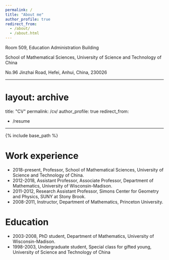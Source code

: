 ```yaml
---
permalink: /
title: "About me"
author_profile: true
redirect_from: 
  - /about/
  - /about.html
---
```


 Room 509, Education Administration Building

 
 School of Mathematical Sciences, University of Science and Technology of China

 
 No.96 Jinzhai Road, Hefei, Anhui, China, 230026

---
# layout: archive
title: "CV"
permalink: /cv/
author_profile: true
redirect_from:
  - /resume
---

{% include base_path %}


Work experience
======
* 2018-present, Professor, School of Mathematical Sciences, University of Science and Technology of China.
* 2012-2018, Assistant Professor, Associate Professor, Department of Mathematics, University of Wisconsin-Madison.
* 2011-2012, Research Assistant Professor, Simons Center for Geometry and Physics, SUNY at Stony Brook.
* 2008-2011, Instructor, Department of Mathematics, Princeton University.
    
Education
======
* 2003-2008, PhD student, Department of Mathematics, University of Wisconsin-Madison.
* 1998-2003, Undergraduate student, Special class for gifted young, University of Science and Technology of China
